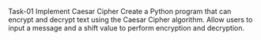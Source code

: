 Task-01 
Implement Caesar Cipher
Create a Python program that can encrypt and decrypt text using the Caesar Cipher algorithm. Allow users to input a message and a shift value to perform encryption and decryption.
